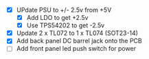 - [X] UPdate PSU to +/- 2.5v from +5V
  - [X] Add LDO to get +2.5v
  - [X] Use TPS54202 to get -2.5v
- [X] Update 2 x TL072 to 1 x TL074 (SOT23-14)
- [X] Add back panel DC barrel jack onto the PCB
- [ ] Add front panel led push switch for power
